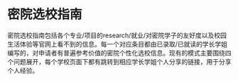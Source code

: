 # 密院选校指南

密院选校指南包括各个专业/项目的research/就业/对密院学子的友好度以及校园生活体验等官网上看不到的信息。每一个对应条目都由已录取/已就读的学长学姐编写的，对申请者有普遍参考价值的密院个性化选校信息。现有的模式主要围绕四个问题展开，每个学校页面下都有跳转到相应学长学姐个人分享的链接，用于分享个人经验。

